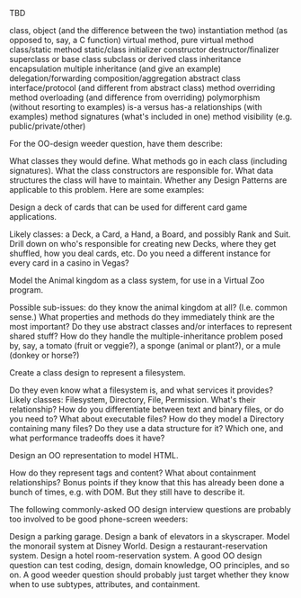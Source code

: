 TBD

class, object (and the difference between the two)
instantiation
method (as opposed to, say, a C function)
virtual method, pure virtual method
class/static method
static/class initializer
constructor
destructor/finalizer
superclass or base class
subclass or derived class
inheritance
encapsulation
multiple inheritance (and give an example)
delegation/forwarding
composition/aggregation
abstract class
interface/protocol (and different from abstract class)
method overriding
method overloading (and difference from overriding)
polymorphism (without resorting to examples)
is-a versus has-a relationships (with examples)
method signatures (what's included in one)
method visibility (e.g. public/private/other)

For the OO-design weeder question, have them describe:

What classes they would define.
What methods go in each class (including signatures).
What the class constructors are responsible for.
What data structures the class will have to maintain.
Whether any Design Patterns are applicable to this problem.
Here are some examples:

Design a deck of cards that can be used for different card game applications.

Likely classes: a Deck, a Card, a Hand, a Board, and possibly Rank and Suit. Drill down on who's responsible for creating new Decks, where they get shuffled, how you deal cards, etc. Do you need a different instance for every card in a casino in Vegas?

Model the Animal kingdom as a class system, for use in a Virtual Zoo program.

Possible sub-issues: do they know the animal kingdom at all? (I.e. common sense.) What properties and methods do they immediately think are the most important? Do they use abstract classes and/or interfaces to represent shared stuff? How do they handle the multiple-inheritance problem posed by, say, a tomato (fruit or veggie?), a sponge (animal or plant?), or a mule (donkey or horse?)

Create a class design to represent a filesystem.

Do they even know what a filesystem is, and what services it provides? Likely classes: Filesystem, Directory, File, Permission. What's their relationship? How do you differentiate between text and binary files, or do you need to? What about executable files? How do they model a Directory containing many files? Do they use a data structure for it? Which one, and what performance tradeoffs does it have?

Design an OO representation to model HTML.

How do they represent tags and content? What about containment relationships? Bonus points if they know that this has already been done a bunch of times, e.g. with DOM. But they still have to describe it.

The following commonly-asked OO design interview questions are probably too involved to be good phone-screen weeders:

Design a parking garage.
Design a bank of elevators in a skyscraper.
Model the monorail system at Disney World.
Design a restaurant-reservation system.
Design a hotel room-reservation system.
A good OO design question can test coding, design, domain knowledge, OO principles, and so on. A good weeder question should probably just target whether they know when to use subtypes, attributes, and containment.
